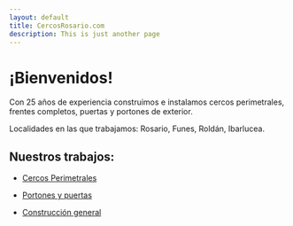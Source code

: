```yaml
---
layout: default
title: CercosRosario.com
description: This is just another page
---
```


# ¡Bienvenidos!

Con 25 años de experiencia construimos e instalamos cercos perimetrales, frentes completos, puertas y portones de exterior.

Localidades en las que trabajamos: Rosario, Funes, Roldán, Ibarlucea.

## Nuestros trabajos:

* [Cercos Perimetrales](./cercos-perimetrales.html)

* [Portones y puertas](./portones-puertas.html)

* [Construcción general](./construccion-general.html)
